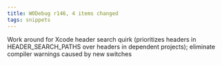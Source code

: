 ```yaml
---
title: WODebug r146, 4 items changed
tags: snippets
---
```


Work around for Xcode header search quirk (prioritizes headers in HEADER\_SEARCH\_PATHS over headers in dependent projects); eliminate compiler warnings caused by new switches
